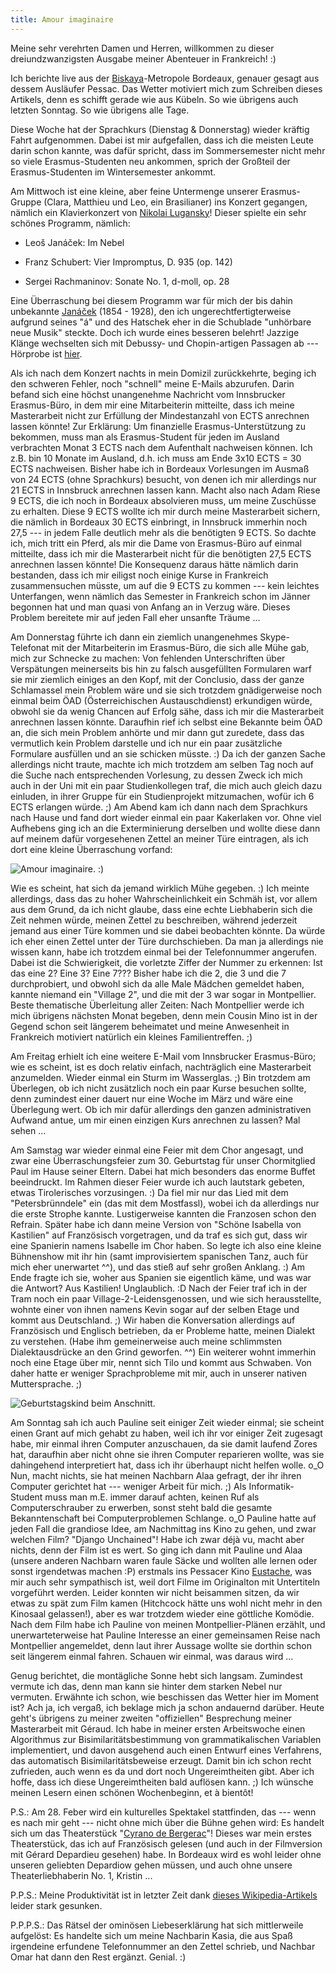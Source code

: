 ```yaml
---
title: Amour imaginaire
---
```


Meine sehr verehrten Damen und Herren, willkommen zu dieser dreiundzwanzigsten Ausgabe meiner Abenteuer in Frankreich! :)

Ich berichte live aus der [Biskaya](http://de.wikipedia.org/wiki/Biskaya)-Metropole Bordeaux, genauer gesagt aus dessem Ausläufer Pessac. Das Wetter motiviert mich zum Schreiben dieses Artikels, denn es schifft gerade wie aus Kübeln. So wie übrigens auch letzten Sonntag. So wie übrigens alle Tage.

Diese Woche hat der Sprachkurs (Dienstag & Donnerstag) wieder kräftig Fahrt aufgenommen. Dabei ist mir aufgefallen, dass ich die meisten Leute darin schon kannte, was dafür spricht, dass im Sommersemester nicht mehr so viele Erasmus-Studenten neu ankommen, sprich der Großteil der Erasmus-Studenten im Wintersemester ankommt.

Am Mittwoch ist eine kleine, aber feine Untermenge unserer Erasmus-Gruppe (Clara, Matthieu und Leo, ein Brasilianer) ins Konzert gegangen, nämlich ein Klavierkonzert von [Nikolai Lugansky](http://de.wikipedia.org/wiki/Nikolai_Lwowitsch_Luganski)! Dieser spielte ein sehr schönes Programm, nämlich:



	
  * Leoš Janáček: Im Nebel

	
  * Franz Schubert: Vier Impromptus, D. 935 (op. 142)

	
  * Sergei Rachmaninov: Sonate No. 1, d-moll, op. 28


Eine Überraschung bei diesem Programm war für mich der bis dahin unbekannte [Janáček](http://de.wikipedia.org/wiki/Leo%C5%A1_Jan%C3%A1%C4%8Dek) (1854 - 1928), den ich ungerechtfertigterweise aufgrund seines "á" und des Hatschek eher in die Schublade "unhörbare neue Musik" steckte. Doch ich wurde eines besseren belehrt! Jazzige Klänge wechselten sich mit Debussy- und Chopin-artigen Passagen ab --- Hörprobe ist [hier](http://www.youtube.com/watch?v=HTifao_sq2o).

Als ich nach dem Konzert nachts in mein Domizil zurückkehrte, beging ich den schweren Fehler, noch "schnell" meine E-Mails abzurufen. Darin befand sich eine höchst unangenehme Nachricht vom Innsbrucker Erasmus-Büro, in dem mir eine Mitarbeiterin mitteilte, dass ich meine Masterarbeit nicht zur Erfüllung der Mindestanzahl von ECTS anrechnen lassen könnte!
Zur Erklärung: Um finanzielle Erasmus-Unterstützung zu bekommen, muss man als Erasmus-Student für jeden im Ausland verbrachten Monat 3 ECTS nach dem Aufenthalt nachweisen können. Ich z.B. bin 10 Monate im Ausland, d.h. ich muss am Ende 3x10 ECTS = 30 ECTS nachweisen. Bisher habe ich in Bordeaux Vorlesungen im Ausmaß von 24 ECTS (ohne Sprachkurs) besucht, von denen ich mir allerdings nur 21 ECTS in Innsbruck anrechnen lassen kann. Macht also nach Adam Riese 9 ECTS, die ich noch in Bordeaux absolvieren muss, um meine Zuschüsse zu erhalten. Diese 9 ECTS wollte ich mir durch meine Masterarbeit sichern, die nämlich in Bordeaux 30 ECTS einbringt, in Innsbruck immerhin noch 27,5 --- in jedem Falle deutlich mehr als die benötigten 9 ECTS.
So dachte ich, mich tritt ein Pferd, als mir die Dame von Erasmus-Büro auf einmal mitteilte, dass ich mir die Masterarbeit nicht für die benötigten 27,5 ECTS anrechnen lassen könnte! Die Konsequenz daraus hätte nämlich darin bestanden, dass ich mir eiligst noch einige Kurse in Frankreich zusammensuchen müsste, um auf die 9 ECTS zu kommen --- kein leichtes Unterfangen, wenn nämlich das Semester in Frankreich schon im Jänner begonnen hat und man quasi von Anfang an in Verzug wäre. Dieses Problem bereitete mir auf jeden Fall eher unsanfte Träume ...

Am Donnerstag führte ich dann ein ziemlich unangenehmes Skype-Telefonat mit der Mitarbeiterin im Erasmus-Büro, die sich alle Mühe gab, mich zur Schnecke zu machen: Von fehlenden Unterschriften über Verspätungen meinerseits bis hin zu falsch ausgefüllten Formularen warf sie mir ziemlich einiges an den Kopf, mit der Conclusio, dass der ganze Schlamassel mein Problem wäre und sie sich trotzdem gnädigerweise noch einmal beim ÖAD (Österreichischen Austauschdienst) erkundigen würde, obwohl sie da wenig Chancen auf Erfolg sähe, dass ich mir die Masterarbeit anrechnen lassen könnte.
Daraufhin rief ich selbst eine Bekannte beim ÖAD an, die sich mein Problem anhörte und mir dann gut zuredete, dass das vermutlich kein Problem darstelle und ich nur ein paar zusätzliche Formulare ausfüllen und an sie schicken müsste. :)
Da ich der ganzen Sache allerdings nicht traute, machte ich mich trotzdem am selben Tag noch auf die Suche nach entsprechenden Vorlesung, zu dessen Zweck ich mich auch in der Uni mit ein paar Studienkollegen traf, die mich auch gleich dazu einluden, in ihrer Gruppe für ein Studienprojekt mitzumachen, wofür ich 6 ECTS erlangen würde. ;)
Am Abend kam ich dann nach dem Sprachkurs nach Hause und fand dort wieder einmal ein paar Kakerlaken vor. Ohne viel Aufhebens ging ich an die Exterminierung derselben und wollte diese dann auf meinem dafür vorgesehenen Zettel an meiner Türe eintragen, als ich dort eine kleine Überraschung vorfand:

![Amour imaginaire. :)]($media$/Photo2631.jpg)

Wie es scheint, hat sich da jemand wirklich Mühe gegeben. :) Ich meinte allerdings, dass das zu hoher Wahrscheinlichkeit ein Schmäh ist, vor allem aus dem Grund, da ich nicht glaube, dass eine echte Liebhaberin sich die Zeit nehmen würde, meinen Zettel zu beschreiben, während jederzeit jemand aus einer Türe kommen und sie dabei beobachten könnte. Da würde ich eher einen Zettel unter der Türe durchschieben.
Da man ja allerdings nie wissen kann, habe ich trotzdem einmal bei der Telefonnummer angerufen. Dabei ist die Schwierigkeit, die vorletzte Ziffer der Nummer zu erkennen: Ist das eine 2? Eine 3? Eine 7??? Bisher habe ich die 2, die 3 und die 7 durchprobiert, und obwohl sich da alle Male Mädchen gemeldet haben, kannte niemand ein "Village 2", und die mit der 3 war sogar in Montpellier.
Beste thematische Überleitung aller Zeiten: Nach Montpellier werde ich mich übrigens nächsten Monat begeben, denn mein Cousin Mino ist in der Gegend schon seit längerem beheimatet und meine Anwesenheit in Frankreich motiviert natürlich ein kleines Familientreffen. ;)

Am Freitag erhielt ich eine weitere E-Mail vom Innsbrucker Erasmus-Büro; wie es scheint, ist es doch relativ einfach, nachträglich eine Masterarbeit anzumelden. Wieder einmal ein Sturm im Wasserglas. ;) Bin trotzdem am Überlegen, ob ich nicht zusätzlich noch ein paar Kurse besuchen sollte, denn zumindest einer dauert nur eine Woche im März und wäre eine Überlegung wert. Ob ich mir dafür allerdings den ganzen administrativen Aufwand antue, um mir einen einzigen Kurs anrechnen zu lassen? Mal sehen ...

Am Samstag war wieder einmal eine Feier mit dem Chor angesagt, und zwar eine Überraschungsfeier zum 30. Geburtstag für unser Chormitglied Paul im Hause seiner Eltern. Dabei hat mich besonders das enorme Buffet beeindruckt.
Im Rahmen dieser Feier wurde ich auch lautstark gebeten, etwas Tirolerisches vorzusingen. :) Da fiel mir nur das Lied mit dem "Petersbrünndele" ein (das mit dem Mostfassl), wobei ich da allerdings nur die erste Strophe kannte. Lustigerweise kannten die Franzosen schon den Refrain.
Später habe ich dann meine Version von "Schöne Isabella von Kastilien" auf Französisch vorgetragen, und da traf es sich gut, dass wir eine Spanierin namens Isabelle im Chor haben. So legte ich also eine kleine Bühnenshow mit ihr hin (samt improvisiertem spanischen Tanz, auch für mich eher unerwartet ^^), und das stieß auf sehr großen Anklang. :) Am Ende fragte ich sie, woher aus Spanien sie eigentlich käme, und was war die Antwort? Aus Kastilien! Unglaublich. :D
Nach der Feier traf ich in der Tram noch ein paar Village-2-Leidensgenossen, und wie sich herausstellte, wohnte einer von ihnen namens Kevin sogar auf der selben Etage und kommt aus Deutschland. ;) Wir haben die Konversation allerdings auf Französisch und Englisch betrieben, da er Probleme hatte, meinen Dialekt zu verstehen. (Habe ihm gemeinerweise auch meine schlimmsten Dialektausdrücke an den Grind geworfen. ^^) Ein weiterer wohnt immerhin noch eine Etage über mir, nennt sich Tilo und kommt aus Schwaben. Von daher hatte er weniger Sprachprobleme mit mir, auch in unserer nativen Muttersprache. ;)

![Geburtstagskind beim Anschnitt.]($media$/Photo2632.jpg)

Am Sonntag sah ich auch Pauline seit einiger Zeit wieder einmal; sie scheint einen Grant auf mich gehabt zu haben, weil ich ihr vor einiger Zeit zugesagt habe, mir einmal ihren Computer anzuschauen, da sie damit laufend Zores hat, daraufhin aber nicht ohne sie ihren Computer reparieren wollte, was sie dahingehend interpretiert hat, dass ich ihr überhaupt nicht helfen wolle. o_O Nun, macht nichts, sie hat meinen Nachbarn Alaa gefragt, der ihr ihren Computer gerichtet hat --- weniger Arbeit für mich. ;) Als Informatik-Student muss man m.E. immer darauf achten, keinen Ruf als Computerschrauber zu erwerben, sonst steht bald die gesamte Bekanntenschaft bei Computerproblemen Schlange. o_O
Pauline hatte auf jeden Fall die grandiose Idee, am Nachmittag ins Kino zu gehen, und zwar welchen Film? "Django Unchained"! Habe ich zwar déjà vu, macht aber nichts, denn der Film ist es wert. So ging ich dann mit Pauline und Alaa (unsere anderen Nachbarn waren faule Säcke und wollten alle lernen oder sonst irgendetwas machen :P) erstmals ins Pessacer Kino [Eustache](http://www.webeustache.com/), was mir auch sehr sympathisch ist, weil dort Filme im Originalton mit Untertiteln vorgeführt werden. Leider konnten wir nicht beisammen sitzen, da wir etwas zu spät zum Film kamen (Hitchcock hätte uns wohl nicht mehr in den Kinosaal gelassen!), aber es war trotzdem wieder eine göttliche Komödie.
Nach dem Film habe ich Pauline von meinen Montpellier-Plänen erzählt, und unerwarteterweise hat Pauline Interesse an einer gemeinsamen Reise nach Montpellier angemeldet, denn laut ihrer Aussage wollte sie dorthin schon seit längerem einmal fahren. Schauen wir einmal, was daraus wird ...

Genug berichtet, die montägliche Sonne hebt sich langsam. Zumindest vermute ich das, denn man kann sie hinter dem starken Nebel nur vermuten. Erwähnte ich schon, wie beschissen das Wetter hier im Moment ist? Ach ja, ich vergaß, ich beklage mich ja schon andauernd darüber.
Heute geht's übrigens zu meiner zweiten "offiziellen" Besprechung meiner Masterarbeit mit Géraud. Ich habe in meiner ersten Arbeitswoche einen Algorithmus zur Bisimilaritätsbestimmung von grammatikalischen Variablen implementiert, und davon ausgehend auch einen Entwurf eines Verfahrens, das automatisch Bisimilaritätsbeweise erzeugt. Damit bin ich schon recht zufrieden, auch wenn es da und dort noch Ungereimtheiten gibt. Aber ich hoffe, dass ich diese Ungereimtheiten bald auflösen kann. ;)
Ich wünsche meinen Lesern einen schönen Wochenbeginn, et à bientôt!

P.S.: Am 28. Feber wird ein kulturelles Spektakel stattfinden, das --- wenn es nach mir geht --- nicht ohne mich über die Bühne gehen wird: Es handelt sich um das Theaterstück "[Cyrano de Bergerac](http://de.wikipedia.org/wiki/Cyrano_de_Bergerac_%28Rostand%29)"! Dieses war mein erstes Theaterstück, das ich auf Französisch gelesen (und auch in der Filmversion mit Gérard Depardieu gesehen) habe. In Bordeaux wird es wohl leider ohne unseren geliebten Depardiow gehen müssen, und auch ohne unsere Theaterliebhaberin No. 1, Kristin ...

P.P.S.: Meine Produktivität ist in letzter Zeit dank [dieses Wikipedia-Artikels](http://de.wikipedia.org/wiki/Liste_gefl%C3%BCgelter_Worte) leider stark gesunken.

P.P.P.S.: Das Rätsel der ominösen Liebeserklärung hat sich mittlerweile aufgelöst: Es handelte sich um meine Nachbarin Kasia, die aus Spaß irgendeine erfundene Telefonnummer an den Zettel schrieb, und Nachbar Omar hat dann den Rest ergänzt. Genial. :)

